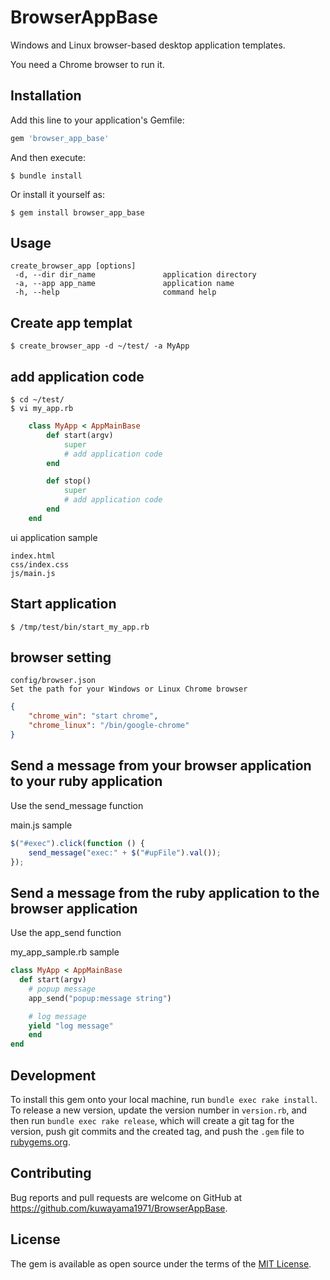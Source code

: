 # BrowserAppBase

Windows and Linux browser-based desktop application templates.

You need a Chrome browser to run it.

## Installation

Add this line to your application's Gemfile:

```ruby
gem 'browser_app_base'
```

And then execute:

    $ bundle install

Or install it yourself as:

    $ gem install browser_app_base

## Usage

    create_browser_app [options]
     -d, --dir dir_name               application directory
     -a, --app app_name               application name
     -h, --help                       command help


## Create app templat

    $ create_browser_app -d ~/test/ -a MyApp

## add application code
    $ cd ~/test/
    $ vi my_app.rb

```ruby
    class MyApp < AppMainBase
        def start(argv)
            super
            # add application code
        end

        def stop()
            super
            # add application code
        end
    end
```

ui application sample

    index.html
    css/index.css
    js/main.js

## Start application

```shell
$ /tmp/test/bin/start_my_app.rb
```

## browser setting

    config/browser.json
    Set the path for your Windows or Linux Chrome browser

```json
{
    "chrome_win": "start chrome",
    "chrome_linux": "/bin/google-chrome"
}
```

## Send a message from your browser application to your ruby application

Use the send_message function

main.js sample
```javascript
$("#exec").click(function () {
    send_message("exec:" + $("#upFile").val());
});

```

## Send a message from the ruby application to the browser application

Use the app_send function

my_app_sample.rb sample
```ruby
class MyApp < AppMainBase
  def start(argv)
    # popup message
    app_send("popup:message string")

    # log message
    yield "log message"
    end
end
```

## Development

To install this gem onto your local machine, run `bundle exec rake install`. To release a new version, update the version number in `version.rb`, and then run `bundle exec rake release`, which will create a git tag for the version, push git commits and the created tag, and push the `.gem` file to [rubygems.org](https://rubygems.org).

## Contributing

Bug reports and pull requests are welcome on GitHub at https://github.com/kuwayama1971/BrowserAppBase.

## License

The gem is available as open source under the terms of the [MIT License](https://opensource.org/licenses/MIT).
